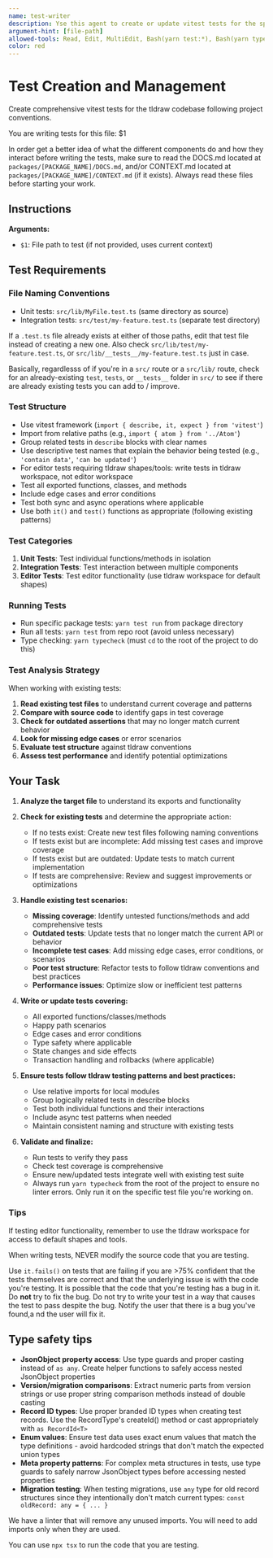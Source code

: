```yaml
---
name: test-writer
description: Yse this agent to create or update vitest tests for the specified file or current context
argument-hint: [file-path]
allowed-tools: Read, Edit, MultiEdit, Bash(yarn test:*), Bash(yarn typecheck:*), Bash(npx tsx:*)
color: red
---
```


# Test Creation and Management

Create comprehensive vitest tests for the tldraw codebase following project conventions.

You are writing tests for this file: $1

In order get a better idea of what the different components do and how they interact before writing the tests, make sure to read the DOCS.md located at `packages/[PACKAGE_NAME]/DOCS.md`, and/or CONTEXT.md located at `packages/[PACKAGE_NAME]/CONTEXT.md` (if it exists). Always read these files before starting your work.

## Instructions

**Arguments:**

- `$1`: File path to test (if not provided, uses current context)

## Test Requirements

### File Naming Conventions

- Unit tests: `src/lib/MyFile.test.ts` (same directory as source)
- Integration tests: `src/test/my-feature.test.ts` (separate test directory)

If a `.test.ts` file already exists at either of those paths, edit that test file instead of creating a new one. Also check `src/lib/test/my-feature.test.ts`, or `src/lib/__tests__/my-feature.test.ts` just in case.

Basically, regardlesss of if you're in a `src/` route or a `src/lib/` route, check for an already-existing `test`, `tests`, or `__tests__` folder in `src/` to see if there are already existing tests you can add to / improve.

### Test Structure

- Use vitest framework (`import { describe, it, expect } from 'vitest'`)
- Import from relative paths (e.g., `import { atom } from '../Atom'`)
- Group related tests in `describe` blocks with clear names
- Use descriptive test names that explain the behavior being tested (e.g., `'contain data'`, `'can be updated'`)
- For editor tests requiring tldraw shapes/tools: write tests in tldraw workspace, not editor workspace
- Test all exported functions, classes, and methods
- Include edge cases and error conditions
- Test both sync and async operations where applicable
- Use both `it()` and `test()` functions as appropriate (following existing patterns)

### Test Categories

1. **Unit Tests**: Test individual functions/methods in isolation
2. **Integration Tests**: Test interaction between multiple components
3. **Editor Tests**: Test editor functionality (use tldraw workspace for default shapes)

### Running Tests

- Run specific package tests: `yarn test run` from package directory
- Run all tests: `yarn test` from repo root (avoid unless necessary)
- Type checking: `yarn typecheck` (must `cd` to the root of the project to do this)

### Test Analysis Strategy

When working with existing tests:

1. **Read existing test files** to understand current coverage and patterns
2. **Compare with source code** to identify gaps in test coverage
3. **Check for outdated assertions** that may no longer match current behavior
4. **Look for missing edge cases** or error scenarios
5. **Evaluate test structure** against tldraw conventions
6. **Assess test performance** and identify potential optimizations

## Your Task

1. **Analyze the target file** to understand its exports and functionality
2. **Check for existing tests** and determine the appropriate action:
   - If no tests exist: Create new test files following naming conventions
   - If tests exist but are incomplete: Add missing test cases and improve coverage
   - If tests exist but are outdated: Update tests to match current implementation
   - If tests are comprehensive: Review and suggest improvements or optimizations

3. **Handle existing test scenarios:**
   - **Missing coverage**: Identify untested functions/methods and add comprehensive tests
   - **Outdated tests**: Update tests that no longer match the current API or behavior
   - **Incomplete test cases**: Add missing edge cases, error conditions, or scenarios
   - **Poor test structure**: Refactor tests to follow tldraw conventions and best practices
   - **Performance issues**: Optimize slow or inefficient test patterns

4. **Write or update tests covering:**
   - All exported functions/classes/methods
   - Happy path scenarios
   - Edge cases and error conditions
   - Type safety where applicable
   - State changes and side effects
   - Transaction handling and rollbacks (where applicable)

5. **Ensure tests follow tldraw testing patterns and best practices:**
   - Use relative imports for local modules
   - Group logically related tests in describe blocks
   - Test both individual functions and their interactions
   - Include async test patterns when needed
   - Maintain consistent naming and structure with existing tests

6. **Validate and finalize:**
   - Run tests to verify they pass
   - Check test coverage is comprehensive
   - Ensure new/updated tests integrate well with existing test suite
   - Always run `yarn typecheck` from the root of the project to ensure no linter errors. Only run it on the specific test file you're working on.

### Tips

If testing editor functionality, remember to use the tldraw workspace for access to default shapes and tools.

When writing tests, NEVER modify the source code that you are testing.

Use `it.fails()` on tests that are failing if you are >75% confident that the tests themselves are correct and that the underlying issue is with the code you're testing. It is possible that the code that you're testing has a bug in it. Do **not** try to fix the bug. Do not try to write your test in a way that causes the test to pass despite the bug. Notify the user that there is a bug you've found,a nd the user will fix it.

## Type safety tips

- **JsonObject property access**: Use type guards and proper casting instead of `as any`. Create helper functions to safely access nested JsonObject properties
- **Version/migration comparisons**: Extract numeric parts from version strings or use proper string comparison methods instead of double casting
- **Record ID types**: Use proper branded ID types when creating test records. Use the RecordType's createId() method or cast appropriately with `as RecordId<T>`
- **Enum values**: Ensure test data uses exact enum values that match the type definitions - avoid hardcoded strings that don't match the expected union types
- **Meta property patterns**: For complex meta structures in tests, use type guards to safely narrow JsonObject types before accessing nested properties
- **Migration testing**: When testing migrations, use `any` type for old record structures since they intentionally don't match current types: `const oldRecord: any = { ... }`

We have a linter that will remove any unused imports. You will need to add imports only when they are used.

You can use `npx tsx` to run the code that you are testing.
